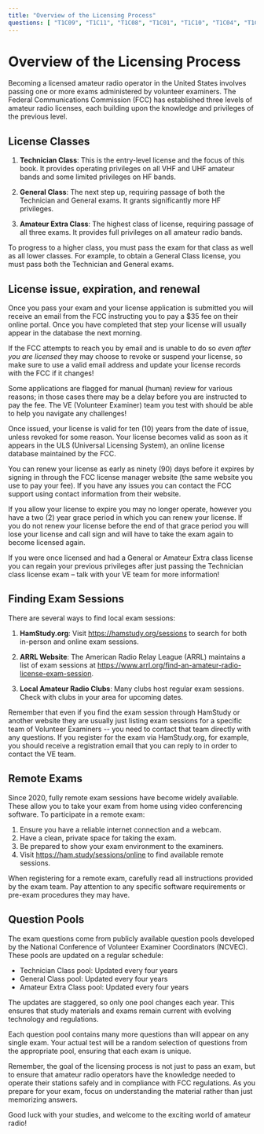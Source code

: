 ```yaml
---
title: "Overview of the Licensing Process"
questions: [ "T1C09", "T1C11", "T1C08", "T1C01", "T1C10", "T1C04", "T1C07" ]
---
```


# Overview of the Licensing Process

Becoming a licensed amateur radio operator in the United States involves passing one or more exams administered by volunteer examiners. The Federal Communications Commission (FCC) has established three levels of amateur radio licenses, each building upon the knowledge and privileges of the previous level.

## License Classes

1. **Technician Class**: This is the entry-level license and the focus of this book. It provides operating privileges on all VHF and UHF amateur bands and some limited privileges on HF bands.

2. **General Class**: The next step up, requiring passage of both the Technician and General exams. It grants significantly more HF privileges.

3. **Amateur Extra Class**: The highest class of license, requiring passage of all three exams. It provides full privileges on all amateur radio bands.

To progress to a higher class, you must pass the exam for that class as well as all lower classes. For example, to obtain a General Class license, you must pass both the Technician and General exams.

## License issue, expiration, and renewal

Once you pass your exam and your license application is submitted you will receive an email from the FCC instructing you to pay a $35 fee on their online portal. Once you have completed that step your license will usually appear in the database the next morning.

If the FCC attempts to reach you by email and is unable to do so *even after you are licensed* they may choose to revoke or suspend your license, so make sure to use a valid email address and update your license records with the FCC if it changes!

Some applications are flagged for manual (human) review for various reasons; in those cases there may be a delay before you are instructed to pay the fee. The VE (Volunteer Examiner) team you test with should be able to help you navigate any challenges!

Once issued, your license is valid for ten (10) years from the date of issue, unless revoked for some reason. Your license becomes valid as soon as it appears in the ULS (Universal Licensing System), an online license database maintained by the FCC.

You can renew your license as early as ninety (90) days before it expires by signing in through the FCC license manager website (the same website you use to pay your fee). If you have any issues you can contact the FCC support using contact information from their website.

If you allow your license to expire you may no longer operate, however you have a two (2) year grace period in which you can renew your license. If you do not renew your license before the end of that grace period you will lose your license and call sign and will have to take the exam again to become licensed again.

If you were once licensed and had a General or Amateur Extra class license you can regain your previous privileges after just passing the Technician class license exam – talk with your VE team for more information!

## Finding Exam Sessions

There are several ways to find local exam sessions:

1. **HamStudy.org**: Visit https://hamstudy.org/sessions to search for both in-person and online exam sessions.

2. **ARRL Website**: The American Radio Relay League (ARRL) maintains a list of exam sessions at https://www.arrl.org/find-an-amateur-radio-license-exam-session.

3. **Local Amateur Radio Clubs**: Many clubs host regular exam sessions. Check with clubs in your area for upcoming dates.

Remember that even if you find the exam session through HamStudy or another website they are usually just listing exam sessions for a specific team of Volunteer Examiners -- you need to contact that team directly with any questions. If you register for the exam via HamStudy.org, for example, you should receive a registration email that you can reply to in order to contact the VE team.

## Remote Exams

Since 2020, fully remote exam sessions have become widely available. These allow you to take your exam from home using video conferencing software. To participate in a remote exam:

1. Ensure you have a reliable internet connection and a webcam.
2. Have a clean, private space for taking the exam.
3. Be prepared to show your exam environment to the examiners.
4. Visit https://ham.study/sessions/online to find available remote sessions.

When registering for a remote exam, carefully read all instructions provided by the exam team. Pay attention to any specific software requirements or pre-exam procedures they may have.

## Question Pools

The exam questions come from publicly available question pools developed by the National Conference of Volunteer Examiner Coordinators (NCVEC). These pools are updated on a regular schedule:

- Technician Class pool: Updated every four years
- General Class pool: Updated every four years
- Amateur Extra Class pool: Updated every four years

The updates are staggered, so only one pool changes each year. This ensures that study materials and exams remain current with evolving technology and regulations.

Each question pool contains many more questions than will appear on any single exam. Your actual test will be a random selection of questions from the appropriate pool, ensuring that each exam is unique.

Remember, the goal of the licensing process is not just to pass an exam, but to ensure that amateur radio operators have the knowledge needed to operate their stations safely and in compliance with FCC regulations. As you prepare for your exam, focus on understanding the material rather than just memorizing answers.

Good luck with your studies, and welcome to the exciting world of amateur radio!
